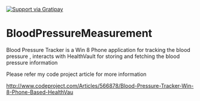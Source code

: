 <a href="https://gratipay.com/~ranjancse26/"><img src="https://camo.githubusercontent.com/a93de1c49a0322226ae89cb504a68844e8411ba7/68747470733a2f2f63646e2e7261776769742e636f6d2f67726174697061792f67726174697061792d62616467652f322e332e302f646973742f67726174697061792e737667" alt="Support via Gratipay" 
data-canonical-src="https://cdn.rawgit.com/gratipay/gratipay-badge/2.3.0/dist/gratipay.svg" style="max-width:100%;"></a>

BloodPressureMeasurement
========================

Blood Pressure Tracker is a Win 8 Phone application for tracking the blood pressure , interacts with HealthVault for storing and fetching the blood pressure information


Please refer my code project article for more information

http://www.codeproject.com/Articles/566878/Blood-Pressure-Tracker-Win-8-Phone-Based-HealthVau
